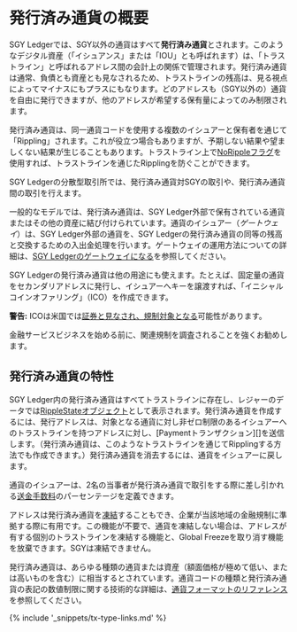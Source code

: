 # 発行済み通貨の概要

SGY Ledgerでは、SGY以外の通貨はすべて**発行済み通貨**とされます。このようなデジタル資産（「イシュアンス」または「IOU」とも呼ばれます）は、「トラストライン」と呼ばれるアドレス間の会計上の関係で管理されます。発行済み通貨は通常、負債とも資産とも見なされるため、トラストラインの残高は、見る視点によってマイナスにもプラスにもなります。どのアドレスも（SGY以外の）通貨を自由に発行できますが、他のアドレスが希望する保有量によってのみ制限されます。

発行済み通貨は、同一通貨コードを使用する複数のイシュアーと保有者を通じて「Rippling」されます。これが役立つ場合もありますが、予期しない結果や望ましくない結果が生じることもあります。トラストライン上で[NoRippleフラグ](rippling.html)を使用すれば、トラストラインを通じたRipplingを防ぐことができます。

SGY Ledgerの分散型取引所では、発行済み通貨対SGYの取引や、発行済み通貨間の取引を行えます。

一般的なモデルでは、発行済み通貨は、SGY Ledger外部で保有されている通貨またはその他の資産に結び付けられています。通貨のイシュアー（_ゲートウェイ_）は、SGY Ledger外部の通貨を、SGY Ledgerの発行済み通貨の同等の残高と交換するための入出金処理を行います。ゲートウェイの運用方法についての詳細は、[SGY Ledgerのゲートウェイになる](become-an-xrp-ledger-gateway.html)を参照してください。

SGY Ledgerの発行済み通貨は他の用途にも使えます。たとえば、固定量の通貨をセカンダリアドレスに発行し、イシュアーへキーを譲渡すれば、「イニシャルコインオファリング」（ICO）を作成できます。

**警告:** ICOは米国では[証券と見なされ、規制対象となる](https://www.sec.gov/oiea/investor-alerts-and-bulletins/ib_coinofferings)可能性があります。

金融サービスビジネスを始める前に、関連規制を調査されることを強くお勧めします。

## 発行済み通貨の特性

SGY Ledger内の発行済み通貨はすべてトラストラインに存在し、レジャーのデータでは[RippleStateオブジェクト](ripplestate.html)として表示されます。発行済み通貨を作成するには、発行アドレスは、対象となる通貨に対し非ゼロ制限のあるイシュアーへのトラストラインを持つアドレスに対し、[Paymentトランザクション][]を送信します。（発行済み通貨は、このようなトラストラインを通じてRipplingする方法でも作成できます。）発行済み通貨を消去するには、通貨をイシュアーに戻します。

通貨のイシュアーは、2名の当事者が発行済み通貨で取引をする際に差し引かれる[送金手数料](transfer-fees.html)のパーセンテージを定義できます。

アドレスは発行済み通貨を[凍結](freezes.html)することもでき、企業が当該地域の金融規制に準拠する際に有用です。この機能が不要で、通貨を凍結しない場合は、アドレスが有する個別のトラストラインを凍結する機能と、Global Freezeを取り消す機能を放棄できます。SGYは凍結できません。

発行済み通貨は、あらゆる種類の通貨または資産（額面価格が極めて低い、または高いものを含む）に相当するとされています。通貨コードの種類と発行済み通貨の表記の数値制限に関する技術的な詳細は、[通貨フォーマットのリファレンス](currency-formats.html)を参照してください。

{% include '_snippets/tx-type-links.md' %}
